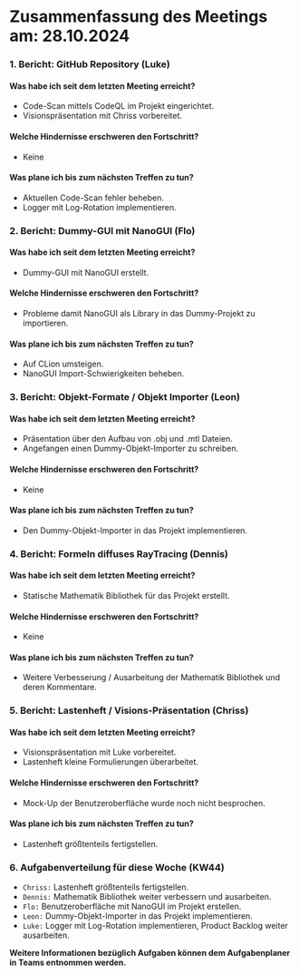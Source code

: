 # Zusammenfassung des Meetings am: 28.10.2024

### 1. Bericht: GitHub Repository (Luke)

#### Was habe ich seit dem letzten Meeting erreicht?

- Code-Scan mittels CodeQL im Projekt eingerichtet.<br>
- Visionspräsentation mit Chriss vorbereitet.<br>

#### Welche Hindernisse erschweren den Fortschritt?

- Keine<br>

#### Was plane ich bis zum nächsten Treffen zu tun?

- Aktuellen Code-Scan fehler beheben.
- Logger mit Log-Rotation implementieren.<br>

### 2. Bericht: Dummy-GUI mit NanoGUI (Flo)

#### Was habe ich seit dem letzten Meeting erreicht?

- Dummy-GUI mit NanoGUI erstellt.<br>

#### Welche Hindernisse erschweren den Fortschritt?

- Probleme damit NanoGUI als Library in das Dummy-Projekt zu importieren.<br>

#### Was plane ich bis zum nächsten Treffen zu tun?

- Auf CLion umsteigen.<br>
- NanoGUI Import-Schwierigkeiten beheben.<br>

### 3. Bericht: Objekt-Formate / Objekt Importer (Leon)

#### Was habe ich seit dem letzten Meeting erreicht?

- Präsentation über den Aufbau von .obj und .mtl Dateien.<br>
- Angefangen einen Dummy-Objekt-Importer zu schreiben.<br>

#### Welche Hindernisse erschweren den Fortschritt?

- Keine<br>

#### Was plane ich bis zum nächsten Treffen zu tun?

- Den Dummy-Objekt-Importer in das Projekt implementieren.<br>

### 4. Bericht: Formeln diffuses RayTracing (Dennis)

#### Was habe ich seit dem letzten Meeting erreicht?

- Statische Mathematik Bibliothek für das Projekt erstellt.<br>

#### Welche Hindernisse erschweren den Fortschritt?

- Keine<br>

#### Was plane ich bis zum nächsten Treffen zu tun?

- Weitere Verbesserung / Ausarbeitung der Mathematik Bibliothek und deren Kommentare.<br>

### 5. Bericht: Lastenheft / Visions-Präsentation (Chriss)

#### Was habe ich seit dem letzten Meeting erreicht?

- Visionspräsentation mit Luke vorbereitet.<br>
- Lastenheft kleine Formulierungen überarbeitet.<br>

#### Welche Hindernisse erschweren den Fortschritt?

- Mock-Up der Benutzeroberfläche wurde noch nicht besprochen.<br>

#### Was plane ich bis zum nächsten Treffen zu tun?

- Lastenheft größtenteils fertigstellen.<br>

### 6. Aufgabenverteilung für diese Woche (KW44)

- ```Chriss:``` Lastenheft größtenteils fertigstellen.
- ```Dennis:``` Mathematik Bibliothek weiter verbessern und ausarbeiten. 
- ```Flo:``` Benutzeroberfläche mit NanoGUI im Projekt erstellen.
- ```Leon:``` Dummy-Objekt-Importer in das Projekt implementieren.
- ```Luke:``` Logger mit Log-Rotation implementieren, Product Backlog weiter ausarbeiten.

**Weitere Informationen bezüglich Aufgaben können dem Aufgabenplaner in Teams entnommen werden.**
